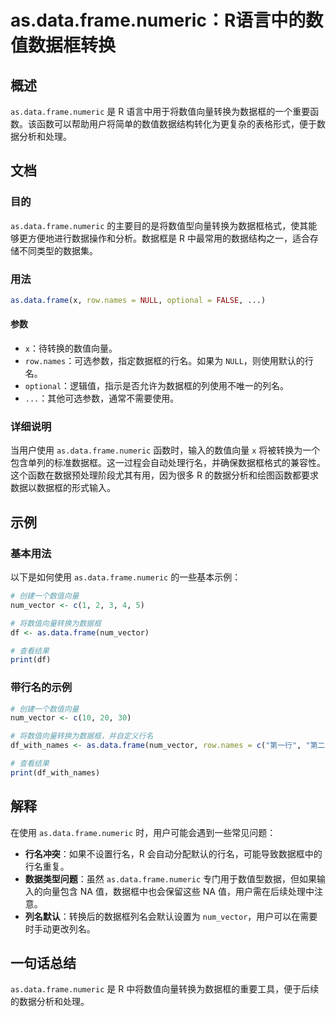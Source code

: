 <!--
Meta Description: # as.data.frame.numeric：R语言中的数值数据框转换 ## 概述 `as.data.frame.numeric` 是 R 语言中用于将数值向量转换为数据框的一个重要函数。该函数可以帮助用户将简单的数值数据结构转化为更复杂的表格形式，便于数据分析和处理。 ## 文档 ### 目的 ...
Meta Keywords: data, frame, numeric, num_vector, row
-->

# as.data.frame.numeric：R语言中的数值数据框转换

## 概述
`as.data.frame.numeric` 是 R 语言中用于将数值向量转换为数据框的一个重要函数。该函数可以帮助用户将简单的数值数据结构转化为更复杂的表格形式，便于数据分析和处理。

## 文档
### 目的
`as.data.frame.numeric` 的主要目的是将数值型向量转换为数据框格式，使其能够更方便地进行数据操作和分析。数据框是 R 中最常用的数据结构之一，适合存储不同类型的数据集。

### 用法
```R
as.data.frame(x, row.names = NULL, optional = FALSE, ...)
```

#### 参数
- `x`：待转换的数值向量。
- `row.names`：可选参数，指定数据框的行名。如果为 `NULL`，则使用默认的行名。
- `optional`：逻辑值，指示是否允许为数据框的列使用不唯一的列名。
- `...`：其他可选参数，通常不需要使用。

### 详细说明
当用户使用 `as.data.frame.numeric` 函数时，输入的数值向量 `x` 将被转换为一个包含单列的标准数据框。这一过程会自动处理行名，并确保数据框格式的兼容性。这个函数在数据预处理阶段尤其有用，因为很多 R 的数据分析和绘图函数都要求数据以数据框的形式输入。

## 示例
### 基本用法
以下是如何使用 `as.data.frame.numeric` 的一些基本示例：

```R
# 创建一个数值向量
num_vector <- c(1, 2, 3, 4, 5)

# 将数值向量转换为数据框
df <- as.data.frame(num_vector)

# 查看结果
print(df)
```

### 带行名的示例
```R
# 创建一个数值向量
num_vector <- c(10, 20, 30)

# 将数值向量转换为数据框，并自定义行名
df_with_names <- as.data.frame(num_vector, row.names = c("第一行", "第二行", "第三行"))

# 查看结果
print(df_with_names)
```

## 解释
在使用 `as.data.frame.numeric` 时，用户可能会遇到一些常见问题：
- **行名冲突**：如果不设置行名，R 会自动分配默认的行名，可能导致数据框中的行名重复。
- **数据类型问题**：虽然 `as.data.frame.numeric` 专门用于数值型数据，但如果输入的向量包含 NA 值，数据框中也会保留这些 NA 值，用户需在后续处理中注意。
- **列名默认**：转换后的数据框列名会默认设置为 `num_vector`，用户可以在需要时手动更改列名。

## 一句话总结
`as.data.frame.numeric` 是 R 中将数值向量转换为数据框的重要工具，便于后续的数据分析和处理。